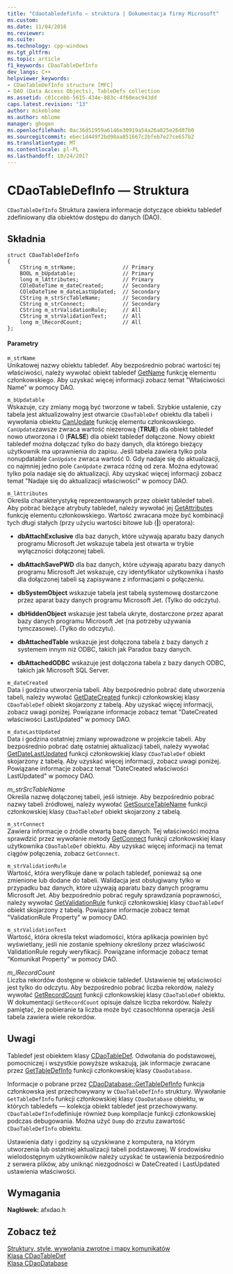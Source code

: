 ```yaml
---
title: "Cdaotabledefinfo — struktura | Dokumentacja firmy Microsoft"
ms.custom: 
ms.date: 11/04/2016
ms.reviewer: 
ms.suite: 
ms.technology: cpp-windows
ms.tgt_pltfrm: 
ms.topic: article
f1_keywords: CDaoTableDefInfo
dev_langs: C++
helpviewer_keywords:
- CDaoTableDefInfo structure [MFC]
- DAO (Data Access Objects), TableDefs collection
ms.assetid: c01ccebb-5615-434e-883c-4f60eac943dd
caps.latest.revision: "13"
author: mikeblome
ms.author: mblome
manager: ghogen
ms.openlocfilehash: 0ac36d51959a6146e30919a54a26a825e26d87b0
ms.sourcegitcommit: ebec1d449f2bd98aa851667c2bfeb7e27ce657b2
ms.translationtype: MT
ms.contentlocale: pl-PL
ms.lasthandoff: 10/24/2017
---
```

# <a name="cdaotabledefinfo-structure"></a>CDaoTableDefInfo — Struktura
`CDaoTableDefInfo` Struktura zawiera informacje dotyczące obiektu tabledef zdefiniowany dla obiektów dostępu do danych (DAO).  
  
## <a name="syntax"></a>Składnia  
  
```  
struct CDaoTableDefInfo  
{  
    CString m_strName;               // Primary  
    BOOL m_bUpdatable;               // Primary  
    long m_lAttributes;              // Primary  
    COleDateTime m_dateCreated;      // Secondary  
    COleDateTime m_dateLastUpdated;  // Secondary  
    CString m_strSrcTableName;       // Secondary  
    CString m_strConnect;            // Secondary  
    CString m_strValidationRule;     // All  
    CString m_strValidationText;     // All  
    long m_lRecordCount;             // All  
};  
```  
  
#### <a name="parameters"></a>Parametry  
 `m_strName`  
 Unikatowej nazwy obiektu tabledef. Aby bezpośrednio pobrać wartości tej właściwości, należy wywołać obiekt tabledef [GetName](../../mfc/reference/cdaotabledef-class.md#getname) funkcję elementu członkowskiego. Aby uzyskać więcej informacji zobacz temat "Właściwości Name" w pomocy DAO.  
  
 `m_bUpdatable`  
 Wskazuje, czy zmiany mogą być tworzone w tabeli. Szybkie ustalenie, czy tabela jest aktualizowalny jest otwarcie `CDaoTableDef` obiektu dla tabeli i wywołania obiektu [CanUpdate](../../mfc/reference/cdaotabledef-class.md#canupdate) funkcję elementu członkowskiego. `CanUpdate`zawsze zwraca wartość niezerową (**TRUE**) dla obiekt tabledef nowo utworzona i 0 (**FALSE**) dla obiekt tabledef dołączone. Nowy obiekt tabledef można dołączać tylko do bazy danych, dla którego bieżący użytkownik ma uprawnienia do zapisu. Jeśli tabela zawiera tylko pola nonupdatable `CanUpdate` zwraca wartość 0. Gdy nadaje się do aktualizacji, co najmniej jedno pole `CanUpdate` zwraca różną od zera. Można edytować tylko pola nadaje się do aktualizacji. Aby uzyskać więcej informacji zobacz temat "Nadaje się do aktualizacji właściwości" w pomocy DAO.  
  
 `m_lAttributes`  
 Określa charakterystykę reprezentowanych przez obiekt tabledef tabeli. Aby pobrać bieżące atrybuty tabledef, należy wywołać jej [GetAttributes](../../mfc/reference/cdaotabledef-class.md#getattributes) funkcję elementu członkowskiego. Wartość zwracana może być kombinacji tych długi stałych (przy użyciu wartości bitowe lub (**&#124;**) operatora):  
  
- **dbAttachExclusive** dla baz danych, które używają aparatu bazy danych programu Microsoft Jet wskazuje tabela jest otwarta w trybie wyłączności dołączonej tabeli.  
  
- **dbAttachSavePWD** dla baz danych, które używają aparatu bazy danych programu Microsoft Jet wskazuje, czy identyfikator użytkownika i hasło dla dołączonej tabeli są zapisywane z informacjami o połączeniu.  
  
- **dbSystemObject** wskazuje tabela jest tabelą systemową dostarczone przez aparat bazy danych programu Microsoft Jet. (Tylko do odczytu).  
  
- **dbHiddenObject** wskazuje jest tabela ukryte, dostarczone przez aparat bazy danych programu Microsoft Jet (na potrzeby używania tymczasowe). (Tylko do odczytu).  
  
- **dbAttachedTable** wskazuje jest dołączona tabela z bazy danych z systemem innym niż ODBC, takich jak Paradox bazy danych.  
  
- **dbAttachedODBC** wskazuje jest dołączona tabela z bazy danych ODBC, takich jak Microsoft SQL Server.  
  
 `m_dateCreated`  
 Data i godzina utworzenia tabeli. Aby bezpośrednio pobrać datę utworzenia tabeli, należy wywołać [GetDateCreated](../../mfc/reference/cdaotabledef-class.md#getdatecreated) funkcji członkowskiej klasy `CDaoTableDef` obiekt skojarzony z tabelą. Aby uzyskać więcej informacji, zobacz uwagi poniżej. Powiązane informacje zobacz temat "DateCreated właściwości LastUpdated" w pomocy DAO.  
  
 `m_dateLastUpdated`  
 Data i godzina ostatniej zmiany wprowadzone w projekcie tabeli. Aby bezpośrednio pobrać datę ostatniej aktualizacji tabeli, należy wywołać [GetDateLastUpdated](../../mfc/reference/cdaotabledef-class.md#getdatelastupdated) funkcji członkowskiej klasy `CDaoTableDef` obiekt skojarzony z tabelą. Aby uzyskać więcej informacji, zobacz uwagi poniżej. Powiązane informacje zobacz temat "DateCreated właściwości LastUpdated" w pomocy DAO.  
  
 *m_strSrcTableName*  
 Określa nazwę dołączonej tabeli, jeśli istnieje. Aby bezpośrednio pobrać nazwy tabeli źródłowej, należy wywołać [GetSourceTableName](../../mfc/reference/cdaotabledef-class.md#getsourcetablename) funkcji członkowskiej klasy `CDaoTableDef` obiekt skojarzony z tabelą.  
  
 `m_strConnect`  
 Zawiera informacje o źródle otwartą bazę danych. Tej właściwości można sprawdzić przez wywołanie metody [GetConnect](../../mfc/reference/cdaotabledef-class.md#getconnect) funkcji członkowskiej klasy użytkownika `CDaoTableDef` obiektu. Aby uzyskać więcej informacji na temat ciągów połączenia, zobacz `GetConnect`.  
  
 `m_strValidationRule`  
 Wartość, która weryfikuje dane w polach tabledef, ponieważ są one zmienione lub dodane do tabeli. Walidacja jest obsługiwany tylko w przypadku baz danych, które używają aparatu bazy danych programu Microsoft Jet. Aby bezpośrednio pobrać reguły sprawdzania poprawności, należy wywołać [GetValidationRule](../../mfc/reference/cdaotabledef-class.md#getvalidationrule) funkcji członkowskiej klasy `CDaoTableDef` obiekt skojarzony z tabelą. Powiązane informacje zobacz temat "ValidationRule Property" w pomocy DAO.  
  
 `m_strValidationText`  
 Wartość, która określa tekst wiadomości, która aplikacja powinien być wyświetlany, jeśli nie zostanie spełniony określony przez właściwość ValidationRule reguły weryfikacji. Powiązane informacje zobacz temat "Komunikat Property" w pomocy DAO.  
  
 *m_lRecordCount*  
 Liczba rekordów dostępne w obiekcie tabledef. Ustawienie tej właściwości jest tylko do odczytu. Aby bezpośrednio pobrać liczba rekordów, należy wywołać [GetRecordCount](../../mfc/reference/cdaotabledef-class.md#getrecordcount) funkcji członkowskiej klasy `CDaoTableDef` obiektu. W dokumentacji `GetRecordCount` opisuje dalsze liczba rekordów. Należy pamiętać, że pobieranie ta liczba może być czasochłonna operacja Jeśli tabela zawiera wiele rekordów.  
  
## <a name="remarks"></a>Uwagi  
 Tabledef jest obiektem klasy [CDaoTableDef](../../mfc/reference/cdaotabledef-class.md). Odwołania do podstawowej, pomocniczej i wszystkie powyższe wskazują, jak informacje zwracane przez [GetTableDefInfo](../../mfc/reference/cdaodatabase-class.md#gettabledefinfo) funkcji członkowskiej klasy `CDaoDatabase`.  
  
 Informacje o pobrane przez [CDaoDatabase::GetTableDefInfo](../../mfc/reference/cdaodatabase-class.md#gettabledefinfo) funkcja członkowska jest przechowywany w `CDaoTableDefInfo` struktury. Wywołanie `GetTableDefInfo` funkcji członkowskiej klasy `CDaoDatabase` obiektu, w których tabledefs — kolekcja obiekt tabledef jest przechowywany. `CDaoTableDefInfo`definiuje również `Dump` kompilacje funkcji członkowskiej podczas debugowania. Można użyć `Dump` do zrzutu zawartość `CDaoTableDefInfo` obiektu.  
  
 Ustawienia daty i godziny są uzyskiwane z komputera, na którym utworzenia lub ostatniej aktualizacji tabeli podstawowej. W środowisku wielodostępnym użytkowników należy uzyskać te ustawienia bezpośrednio z serwera plików, aby uniknąć niezgodności w DateCreated i LastUpdated ustawienia właściwości.  
  
## <a name="requirements"></a>Wymagania  
 **Nagłówek:** afxdao.h  
  
## <a name="see-also"></a>Zobacz też  
 [Struktury, style, wywołania zwrotne i mapy komunikatów](../../mfc/reference/structures-styles-callbacks-and-message-maps.md)   
 [Klasa CDaoTableDef](../../mfc/reference/cdaotabledef-class.md)   
 [Klasa CDaoDatabase](../../mfc/reference/cdaodatabase-class.md)
